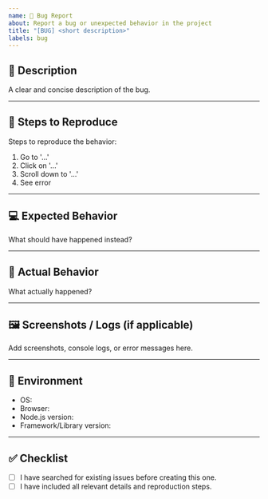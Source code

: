 ```yaml
---
name: 🐛 Bug Report
about: Report a bug or unexpected behavior in the project
title: "[BUG] <short description>"
labels: bug
---
```



## 🐞 Description


A clear and concise description of the bug.


---


## 🔁 Steps to Reproduce


Steps to reproduce the behavior:
1. Go to '...'
2. Click on '...'
3. Scroll down to '...'
4. See error


---


## 💻 Expected Behavior


What should have happened instead?


---


## 🧠 Actual Behavior


What actually happened?


---


## 🖼️ Screenshots / Logs (if applicable)


Add screenshots, console logs, or error messages here.


---


## 🧩 Environment


- OS:  
- Browser:  
- Node.js version:  
- Framework/Library version:  


---


## ✅ Checklist


- [ ] I have searched for existing issues before creating this one.  
- [ ] I have included all relevant details and reproduction steps.  

